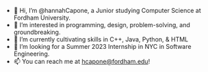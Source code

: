 - 👋 Hi, I’m @hannahCapone, a Junior studying Computer Science at Fordham University.
- 👀 I’m interested in programming, design, problem-solving, and groundbreaking.
- 🌱 I’m currently cultivating skills in C++, Java, Python, & HTML
- 💞️ I’m looking for a Summer 2023 Internship in NYC in Software Engineering.
- 📫 You can reach me at hcapone@fordham.edu!

<!---
hannahCapone/hannahCapone is a ✨ special ✨ repository because its `README.md` (this file) appears on your GitHub profile.
You can click the Preview link to take a look at your changes.
--->
